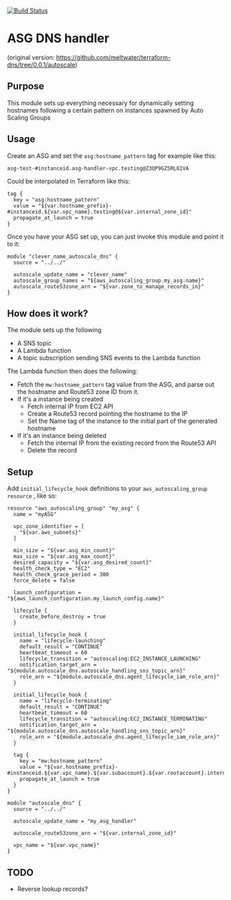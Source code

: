 [![Build Status](https://cloud.drone.io/api/badges/meltwater/terraform-aws-asg-dns-handler/status.svg)](https://cloud.drone.io/meltwater/terraform-aws-asg-dns-handler)

# ASG DNS handler

(original version: https://github.com/meltwater/terraform-dns/tree/0.0.1/autoscale)

## Purpose
This module sets up everything necessary for dynamically setting hostnames following a certain pattern on instances spawned by Auto Scaling Groups

## Usage
Create an ASG and set the `asg:hostname_pattern` tag for example like this:

```
asg-test-#instanceid.asg-handler-vpc.testing@Z3QP9GZSRL8IVA
```

Could be interpolated in Terraform like this:

```hcl
tag {
  key = "asg:hostname_pattern"
  value = "${var.hostname_prefix}-#instanceid.${var.vpc_name}.testing@${var.internal_zone_id}"
  propagate_at_launch = true
}
```
	
Once you have your ASG set up, you can just invoke this module and point it to it:
```hcl
module "clever_name_autoscale_dns" {
  source = "../../"

  autoscale_update_name = "clever_name"
  autoscale_group_names = "${aws_autoscaling_group.my_asg.name}"
  autoscale_route53zone_arn = "${var.zone_to_manage_records_in}"
}
```

## How does it work?
The module sets up the following

- A SNS topic
- A Lambda function
- A topic subscription sending SNS events to the Lambda function

The Lambda function then does the following:

- Fetch the `mw:hostname_pattern` tag value from the ASG, and parse out the hostname and Route53 zone ID from it.
- If it's a instance being created
	- Fetch internal IP from EC2 API
	- Create a Route53 record pointing the hostname to the IP
	- Set the Name tag of the instance to the initial part of the generated hostname
- If it's an instance being deleted
	- Fetch the internal IP from the existing record from the Route53 API
	- Delete the record

## Setup

Add `initial_lifecycle_hook` definitions to your `aws_autoscaling_group resource` , like so:

```hcl
resource "aws_autoscaling_group" "my_asg" {
  name = "myASG"

  vpc_zone_identifier = [
    "${var.aws_subnets}"
  ]

  min_size = "${var.asg_min_count}"
  max_size = "${var.asg_max_count}"
  desired_capacity = "${var.asg_desired_count}"
  health_check_type = "EC2"
  health_check_grace_period = 300
  force_delete = false

  launch_configuration = "${aws_launch_configuration.my_launch_config.name}"

  lifecycle {
    create_before_destroy = true
  }
  
  initial_lifecycle_hook {
    name = "lifecycle-launching"
    default_result = "CONTINUE"
    heartbeat_timeout = 60
    lifecycle_transition = "autoscaling:EC2_INSTANCE_LAUNCHING"
    notification_target_arn = "${module.autoscale_dns.autoscale_handling_sns_topic_arn}"
    role_arn = "${module.autoscale_dns.agent_lifecycle_iam_role_arn}"
  }

  initial_lifecycle_hook {
    name = "lifecycle-terminating"
    default_result = "CONTINUE"
    heartbeat_timeout = 60
    lifecycle_transition = "autoscaling:EC2_INSTANCE_TERMINATING"
    notification_target_arn = "${module.autoscale_dns.autoscale_handling_sns_topic_arn}"
    role_arn = "${module.autoscale_dns.agent_lifecycle_iam_role_arn}"
  }

  tag {
    key = "mw:hostname_pattern"
    value = "${var.hostname_prefix}-#instanceid.${var.vpc_name}.${var.subaccount}.${var.rootaccount}.internal@${var.internal_zone_id}"
    propagate_at_launch = true
  }
}

module "autoscale_dns" {
  source = "../../"

  autoscale_update_name = "my_asg_handler"

  autoscale_route53zone_arn = "${var.internal_zone_id}"

  vpc_name = "${var.vpc_name}"
}

```


## TODO

- Reverse lookup records?
